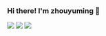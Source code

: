 ### Hi there! I'm zhouyuming 👋
![](https://github-readme-stats.vercel.app/api?username=zhouyuming&show_icons=true&theme=dark)
![](https://github-readme-stats.vercel.app/api/top-langs/?username=zhouyuming&theme=radical&layout=compact&hide=glsl,python)
![](https://visitor-badge.glitch.me/badge?page_id=zhouyuming.readme)
<!--
**zhouyuming/zhouyuming** is a ✨ _special_ ✨ repository because its `README.md` (this file) appears on your GitHub profile.

Here are some ideas to get you started:

- 🔭 I’m currently working on ...
- 🌱 I’m currently learning ...
- 👯 I’m looking to collaborate on ...
- 🤔 I’m looking for help with ...
- 💬 Ask me about ...
- 📫 How to reach me: ...
- 😄 Pronouns: ...
- ⚡ Fun fact: ...
-->
